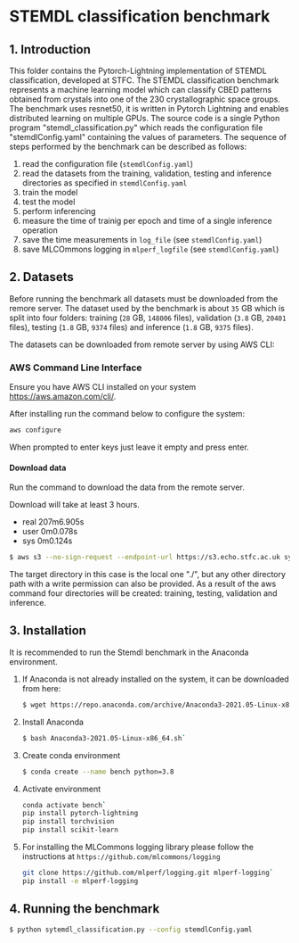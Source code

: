 # STEMDL classification benchmark

## 1. Introduction

This folder contains the Pytorch-Lightning implementation of STEMDL
classification, developed at STFC.  The STEMDL classification
benchmark represents a machine learning model which can classify CBED
patterns obtained from crystals into one of the 230 crystallographic
space groups. The benchmark uses resnet50, it is written in Pytorch
Lightning and enables distributed learning on multiple GPUs. The
source code is a single Python program "stemdl_classification.py"
which reads the configuration file "stemdlConfig.yaml" containing the
values of parameters. The sequence of steps performed by the benchmark
can be described as follows:

1. read the configuration file (`stemdlConfig.yaml`)
2. read the datasets from the training, validation, testing and
   inference directories as specified in `stemdlConfig.yaml`
3. train the model
4. test the model
4. perform inferencing
5. measure the time of trainig per epoch and time of a single inference operation
6. save the time measurements in `log_file` (see `stemdlConfig.yaml`)
7. save MLCOmmons logging in `mlperf_logfile` (see `stemdlConfig.yaml`)

## 2. Datasets

Before running the benchmark all datasets must be downloaded from the
remore server. The dataset used by the benchmark is about `35` GB
which is split into four folders: training (`28` GB, `148006` files),
validation (`3.8` GB, `20401` files), testing (`1.8` GB, `9374` files)
and inference (`1.8` GB, `9375` files).

The datasets can be downloaded from remote server by using AWS CLI:

### AWS Command Line Interface
Ensure you have AWS CLI installed on your system https://aws.amazon.com/cli/.

After installing run the command below to configure the system:

```bash
aws configure 
```
When prompted to enter keys just leave it empty and press enter.

#### Download data
Run the command to download the data from the remote server.

Download will take at least 3 hours.

- real    207m6.905s
- user    0m0.078s
- sys     0m0.124s


```bash
$ aws s3 --no-sign-request --endpoint-url https://s3.echo.stfc.ac.uk sync s3://sciml-datasets/ms/stemdl_ds1a ./
```

The target directory in this case is the local one "./", but any other
directory path with a write permission can also be provided.  As a
result of the aws command four directories will be created: training,
testing, validation and inference.

## 3. Installation

It is recommended to run the Stemdl benchmark in the Anaconda environment.

1. If Anaconda is not already installed on the system, it can be
   downloaded from here:
 
   ```bash
   $ wget https://repo.anaconda.com/archive/Anaconda3-2021.05-Linux-x86_64.sh
   ```

2. Install Anaconda

   ```bash
   $ bash Anaconda3-2021.05-Linux-x86_64.sh`
   ```
   
3. Create conda environment

   ```bash
   $ conda create --name bench python=3.8
   ```

4. Activate environment

   ```bash
   conda activate bench`
   pip install pytorch-lightning
   pip install torchvision
   pip install scikit-learn
   ```

5. For installing the MLCommons logging library please follow the
   instructions at `https://github.com/mlcommons/logging`

   ```bash
   git clone https://github.com/mlperf/logging.git mlperf-logging`
   pip install -e mlperf-logging
   ```

## 4. Running the benchmark

```bash
$ python sytemdl_classification.py --config stemdlConfig.yaml
```


